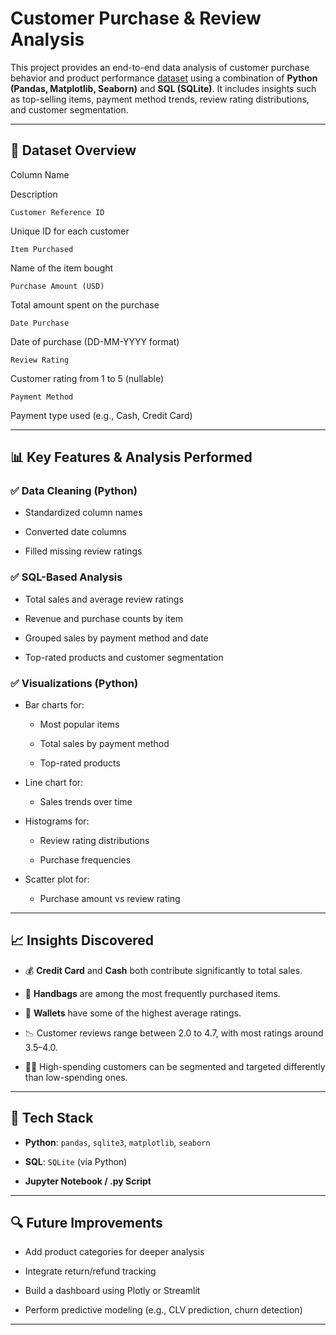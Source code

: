 # Customer Purchase & Review Analysis

This project provides an end-to-end data analysis of customer purchase behavior and product performance [dataset](https://www.kaggle.com/datasets/atharvasoundankar/fashion-retail-sales) using a combination of **Python (Pandas, Matplotlib, Seaborn)** and **SQL (SQLite)**. It includes insights such as top-selling items, payment method trends, review rating distributions, and customer segmentation.

----------

## 📁 Dataset Overview

Column Name

Description

`Customer Reference ID`

Unique ID for each customer

`Item Purchased`

Name of the item bought

`Purchase Amount (USD)`

Total amount spent on the purchase

`Date Purchase`

Date of purchase (DD-MM-YYYY format)

`Review Rating`

Customer rating from 1 to 5 (nullable)

`Payment Method`

Payment type used (e.g., Cash, Credit Card)

----------

## 📊 Key Features & Analysis Performed

### ✅ Data Cleaning (Python)

-   Standardized column names
    
-   Converted date columns
    
-   Filled missing review ratings
    

### ✅ SQL-Based Analysis

-   Total sales and average review ratings
    
-   Revenue and purchase counts by item
    
-   Grouped sales by payment method and date
    
-   Top-rated products and customer segmentation
    

### ✅ Visualizations (Python)

-   Bar charts for:
    
    -   Most popular items
        
    -   Total sales by payment method
        
    -   Top-rated products
        
-   Line chart for:
    
    -   Sales trends over time
        
-   Histograms for:
    
    -   Review rating distributions
        
    -   Purchase frequencies
        
-   Scatter plot for:
    
    -   Purchase amount vs review rating
        

----------

## 📈 Insights Discovered

-   💰 **Credit Card** and **Cash** both contribute significantly to total sales.
    
-   👜 **Handbags** are among the most frequently purchased items.
    
-   🌟 **Wallets** have some of the highest average ratings.
    
-   📉 Customer reviews range between 2.0 to 4.7, with most ratings around 3.5–4.0.
    
-   🧍‍♂️ High-spending customers can be segmented and targeted differently than low-spending ones.
    

----------

## 🧰 Tech Stack

-   **Python**: `pandas`, `sqlite3`, `matplotlib`, `seaborn`
    
-   **SQL**: `SQLite` (via Python)
    
-   **Jupyter Notebook / .py Script**
    

----------

## 🔍 Future Improvements

-   Add product categories for deeper analysis
    
-   Integrate return/refund tracking
    
-   Build a dashboard using Plotly or Streamlit
    
-   Perform predictive modeling (e.g., CLV prediction, churn detection)
    

----------
